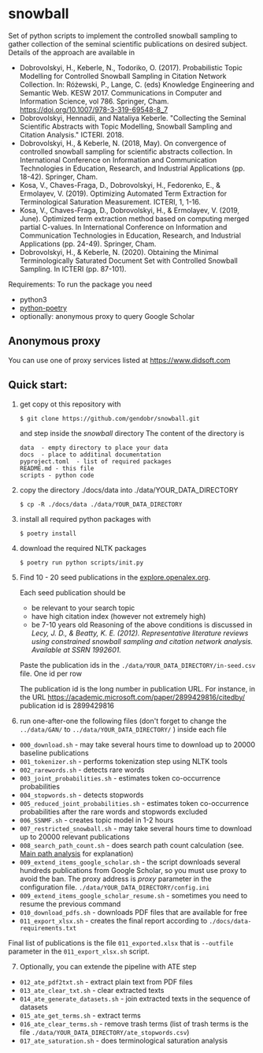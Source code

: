 # snowball
Set of python scripts to implement the controlled snowball sampling to gather collection of the seminal scientific publications on desired subject. Details of the approach are available in 

* Dobrovolskyi, H., Keberle, N., Todoriko, O. (2017). Probabilistic Topic Modelling for Controlled Snowball Sampling in Citation Network Collection. In: Różewski, P., Lange, C. (eds) Knowledge Engineering and Semantic Web. KESW 2017. Communications in Computer and Information Science, vol 786. Springer, Cham. https://doi.org/10.1007/978-3-319-69548-8_7
* Dobrovolskyi, Hennadii, and Nataliya Keberle. "Collecting the Seminal Scientific Abstracts with Topic Modelling, Snowball Sampling and Citation Analysis." ICTERI. 2018.
* Dobrovolskyi, H., & Keberle, N. (2018, May). On convergence of controlled snowball sampling for scientific abstracts collection. In International Conference on Information and Communication Technologies in Education, Research, and Industrial Applications (pp. 18-42). Springer, Cham.
* Kosa, V., Chaves-Fraga, D., Dobrovolskyi, H., Fedorenko, E., & Ermolayev, V. (2019). Optimizing Automated Term Extraction for Terminological Saturation Measurement. ICTERI, 1, 1-16.
* Kosa, V., Chaves-Fraga, D., Dobrovolskyi, H., & Ermolayev, V. (2019, June). Optimized term extraction method based on computing merged partial C-values. In International Conference on Information and Communication Technologies in Education, Research, and Industrial Applications (pp. 24-49). Springer, Cham.
* Dobrovolskyi, H., & Keberle, N. (2020). Obtaining the Minimal Terminologically Saturated Document Set with Controlled Snowball Sampling. In ICTERI (pp. 87-101).


Requirements:
To run the package you need 
* python3 
* [python-poetry](https://python-poetry.org/)
* optionally: anonymous proxy to query Google Scholar

## Anonymous proxy
You can use one of proxy services listed at 
[https://www.didsoft.com ](https://www.didsoft.com)

## Quick start:
1) get copy ot this repository with

   ```
   $ git clone https://github.com/gendobr/snowball.git
   ```
   and step inside the *snowball* directory
   The content of the directory is 
   ```
   data  - empty directory to place your data  
   docs  - place to additinal documentation
   pyproject.toml  - list of required packages
   README.md - this file
   scripts - python code
   ```

2) copy the directory ./docs/data into  ./data/YOUR_DATA_DIRECTORY
   ```
   $ cp -R ./docs/data ./data/YOUR_DATA_DIRECTORY
   ```

3) install all required python packages with 
   ```
   $ poetry install
   ```
   
4) download the required NLTK packages
   ```
   $ poetry run python scripts/init.py
   ```

5) Find 10 - 20 seed publications in the
   [explore.openalex.org](https://explore.openalex.org/).

   Each seed publication should be
   * be relevant to your search topic
   * have high citation index (however not extremely high)
   * be 7-10 years old
   Reasoning of the above conditions is discussed in *Lecy, J. D., & Beatty, K. E. (2012). Representative literature reviews using constrained snowball sampling and citation network analysis. Available at SSRN 1992601.*

   Paste the publication ids in the `./data/YOUR_DATA_DIRECTORY/in-seed.csv` file.
   One id per row

   The publication id is the long number in publication URL.
   For instance, in the URL https://academic.microsoft.com/paper/2899429816/citedby/ 
   publication id is 2899429816

6) run one-after-one the following files (don't forget to change the `../data/GAN/` to `../data/YOUR_DATA_DIRECTORY/` )
inside each file

- `000_download.sh`  - may take several hours time to download up to 20000 baseline publications
- `001_tokenizer.sh` - performs tokenization step using NLTK tools
- `002_rarewords.sh` - detects rare words
- `003_joint_probabilities.sh` - estimates token co-occurrence probabilities
- `004_stopwords.sh` - detects stopwords
- `005_reduced_joint_probabilities.sh` - estimates token co-occurrence probabilities after the rare words and stopwords excluded
- `006_SSNMF.sh`  - creates topic model in 1-2 hours
- `007_restricted_snowball.sh`   - may take several hours time to download up to 20000 relevant publications
- `008_search_path_count.sh` - does search path count calculation (see. [Main path analysis](https://en.wikipedia.org/wiki/Main_path_analysis) for explanation)
- `009_extend_items_google_scholar.sh` - the script downloads several hundreds publications from Google Scholar, so you must use proxy to avoid the ban. The proxy address is *proxy* parameter in the configuration file.
   `./data/YOUR_DATA_DIRECTORY/config.ini`
- `009_extend_items_google_scholar_resume.sh` - sometimes you need to resume the previous command
- `010_download_pdfs.sh` - downloads PDF files that are available for free
- `011_export_xlsx.sh` - creates the final report according to `./docs/data-requirements.txt`

Final list of publications is the file `011_exported.xlsx` that is `--outfile` parameter
in the `011_export_xlsx.sh` script.


7) Optionally, you can extende the pipeline with ATE step
- `012_ate_pdf2txt.sh` - extract plain text from PDF files
- `013_ate_clear_txt.sh` - clear extracted texts
- `014_ate_generate_datasets.sh` - join extracted texts in the sequence of datasets
- `015_ate_get_terms.sh` - extract terms
- `016_ate_clear_terms.sh` - remove trash terms (list of trash terms is the file `./data/YOUR_DATA_DIRECTORY/ate_stopwords.csv`)
- `017_ate_saturation.sh` - does terminological saturation analysis

